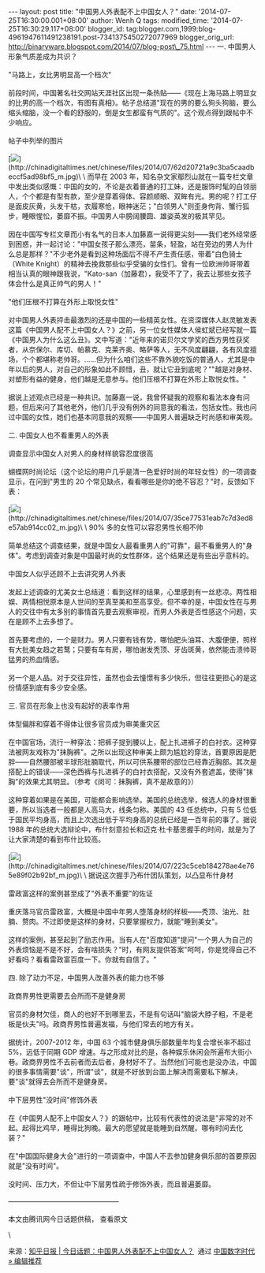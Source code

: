 --- layout: post title: "中国男人外表配不上中国女人？" date:
'2014-07-25T16:30:00.001+08:00' author: Wenh Q tags: modified\_time:
'2014-07-25T16:30:29.117+08:00' blogger\_id:
tag:blogger.com,1999:blog-4961947611491238191.post-7341375450272077969
blogger\_orig\_url:
http://binaryware.blogspot.com/2014/07/blog-post\_75.html --- 一.
中国男人形象气质差成为共识？\
\
"马路上，女比男明显高一个档次"\
\
前段时间，中国著名社交网站天涯社区出现一条热贴——《现在上海马路上明显女的比男的高一个档次，有图有真相》。帖子总结道"现在的男的要么狗头狗脑，要么缩头缩脑，没一个看的舒服的，倒是女生都蛮有气质的"。这个观点得到跟帖中不少响应。\
\
帖子中列举的图片\
\
[![](https://images-blogger-opensocial.googleusercontent.com/gadgets/proxy?url=http%3A%2F%2Fchinadigitaltimes.net%2Fchinese%2Ffiles%2F2014%2F07%2F62d20721a9c3ba5caadbeccf5ad98bf5_m.jpg&container=blogger&gadget=a&rewriteMime=image%2F*)](http://chinadigitaltimes.net/chinese/files/2014/07/62d20721a9c3ba5caadbeccf5ad98bf5_m.jpg)\
\
而早在 2003
年，知名杂文家鄢烈山就在一篇专栏文章中发出类似感慨：中国的女的，不论是衣着普通的打工妹，还是服饰时髦的白领丽人，个个都是有型有款，至少是穿着得体、容颜顺眼、双眸有光。男的呢？打工仔是面皮灰黄，头发干枯，衣履寒伧，眼神迷茫；"白领男人"则歪身佝背、蟹行狐步，睡眼惺忪，萎靡不振。中国男人中膀阔腰圆、雄姿英发的极其罕见。\
\
因在中国写专栏文章而小有名气的日本人加藤嘉一说得更尖刻——我们老外经常感到困惑，并一起讨论："中国女孩子那么漂亮，苗条，轻盈，站在旁边的男人为什么总是那样？"不少老外是看到这种场面后不得不产生责任感，带着"白色骑士（White
Knight）的精神去挽救那些似乎受骗的女性们。曾有一位欧洲帅哥带着相当认真的眼神跟我说，"Kato-san（加藤君），我受不了了，我去让那些女孩子体会什么是真正帅气的男人！"\
\
"他们压根不打算在外形上取悦女性"\
\
对中国男人外表抨击最激烈的还是中国的一些精英女性。在资深媒体人赵灵敏发表这篇《中国男人配不上中国女人？》之前，另一位女性媒体人侯虹斌已经写就一篇《中国男人为什么这么丑》。文中写道："近年来的诺贝尔文学奖的西方男性获奖者，从奈保尔、库切、帕慕克、克莱齐奥、略萨等人，无不风度翩翩，各有风度擅场，个个都堪称老帅哥。……但为什么咱们这些不靠外貌吃饭的普通人，尤其是中年以后的男人，对自己的形象如此不顾惜，丑，就让它丑到底呢？""越是对身材、对塑形有益的健身，他们越是无意参与。他们压根不打算在外形上取悦女性。"\
\
据说上述观点已经是一种共识。加藤嘉一说，我曾怀疑我的观察和看法本身有问题，但后来问了其他老外，他们几乎没有例外的同意我的看法，包括女性。我也问过中国的女性，她们也基本同意我的观察——中国男人普遍缺乏时尚感和审美观。\
\
二. 中国女人也不看重男人的外表\
\
调查显示中国女人对男人的身材样貌容忍度很高\
\
蝴蝶网时尚论坛（这个论坛的用户几乎是清一色爱好时尚的年轻女性）的一项调查显示，在问到"男生的
20 个常见缺点，看看哪些是你的绝不容忍？"时，反馈如下表：\
\
[![](https://images-blogger-opensocial.googleusercontent.com/gadgets/proxy?url=http%3A%2F%2Fchinadigitaltimes.net%2Fchinese%2Ffiles%2F2014%2F07%2F35ce77531eab7c7d3ed8e57ab914cc02_m.jpg&container=blogger&gadget=a&rewriteMime=image%2F*)](http://chinadigitaltimes.net/chinese/files/2014/07/35ce77531eab7c7d3ed8e57ab914cc02_m.jpg)\
\
90% 多的女性可以容忍男性长相不帅\
\
简单总结这个调查结果，就是中国女人最看重男人的"可靠"，最不看重男人的"身体"。考虑到调查对象是中国最时尚的女性群体，这个结果还是有些出乎意料的。\
\
中国女人似乎还顾不上去讲究男人外表\
\
发起上述调查的尤美女士总结道：看到这样的结果，心里感到有一丝悲凉。两性相娱、两情相悦原本是人世间的至真至美和至高享受。但不幸的是，中国女性在与男人的交往中有太多别的事情首先要去观察审视，而男人外表是否性感这个问题，实在是顾不上去多想了。\
\
首先要考虑的，一个是财力。男人只要有钱有势，哪怕肥头油耳、大腹便便，照样有大批美女趋之若鹜；只要有车有房，哪怕谢发秃顶、牙齿斑黄，依然能击溃帅哥猛男的热血情感。\
\
另一个是人品。对于交往异性，虽然也会去憧憬有多少快乐，但往往更担心的是这份情感到底有多少安全感。\
\
三. 官员在形象上也没有起好的表率作用\
\
体型偏胖和穿着不得体让很多官员成为审美重灾区\
\
在中国官场，流行一种穿法：把裤子提到腰以上，配上扎进裤子的白衬衣。这种穿法被网友戏称为"抹胸裤"。之所以出现这种审美上颇为尴尬的穿法，首要原因是肥胖——自然腰部被半球形肚腩取代，所以可供系腰带的部位已经靠近胸部。其次是搭配上的错误——深色西裤与扎进裤子的白衬衣搭配，又没有外套遮盖，使得"抹胸"的效果尤其明显。（参考《闵可：抹胸裤，真不是故意的》）\
\
这种穿着如果是在美国，可能都会影响选举。美国的总统选举，候选人的身材很重要，所以当选者一般都是人高马大，线条匀称。美国的
43 任总统中，只有 5
位低于国民平均身高，而且上次选出低于平均身高的总统已经是一百年前的事了。据说
1988
年的总统大选辩论中，布什刻意拉长和迈克·杜卡基思握手的时间，就是为了让大家清楚的看到布什比较高。\
\
[![](https://images-blogger-opensocial.googleusercontent.com/gadgets/proxy?url=http%3A%2F%2Fchinadigitaltimes.net%2Fchinese%2Ffiles%2F2014%2F07%2F223c5ceb184278ae4e765e89f02b92bf_m.jpg&container=blogger&gadget=a&rewriteMime=image%2F*)](http://chinadigitaltimes.net/chinese/files/2014/07/223c5ceb184278ae4e765e89f02b92bf_m.jpg)\
\
据说这次握手乃布什团队策划，以凸显布什身材\
\
雷政富这样的案例甚至成了"外表不重要"的佐证\
\
重庆落马官员雷政富，大概是中国中年男人堕落身材的样板——秃顶、油光、肚腩、赘肉。不过即使是这样的身材，只要掌握权力，就能"睡到美女"。\
\
这样的案例，甚至起到了励志作用。当有人在"百度知道"提问"一个男人为自己的外表烦恼是不是不好，会有啥损失？"时，有网友提供答案"呵呵，你是觉得自己不好看吗？看看雷政富百度一下。你就有自信了。"\
\
四. 除了动力不足，中国男人改善外表的能力也不够\
\
政商界男性更需要去会所而不是健身房\
\
官员的身材欠佳，商人的也好不到哪里去，不是有句话叫"脑袋大脖子粗，不是老板是伙夫"吗。政商界男性普遍发福，与他们常去的地方有关。\
\
据统计，2007-2012 年，中国 63 个城市健身俱乐部数量年均复合增长率不超过
5%，远低于同期 GDP
增速。与之形成对比的是，各种娱乐休闲会所遍布大街小巷。政商界男性不去前者而去后者，身材好不了。当然他们可能也是没办法，中国的很多事情需要"谈"，所谓"谈"，就是不好放到台面上解决而需要私下解决，要"谈"就得去会所而不是健身房。\
\
中下层男性"没时间"修饰外表\
\
在《中国男人配不上中国女人？》的跟帖中，比较有代表性的说法是"非常的对不起。起得比鸡早，睡得比狗晚。最大的愿望就是能睡到自然醒。哪有时间去化装？"\
\
在"中国国际健身大会"进行的一项调查中，中国人不去参加健身俱乐部的首要原因就是"没有时间"。\
\
没时间、压力大，不但让中下层男性疏于修饰外表，而且普遍萎靡。\
\
————————————————\
\
本文由腾讯网今日话题供稿， 查看原文
<div>

\

</div>

<div>

来源：[知乎日报 |
今日话题：中国男人外表配不上中国女人？](http://feedproxy.google.com/~r/chinagfwblog/~3/QzEMknalKGg/)  通过 [中国数字时代
»
编辑推荐](http://pipes.yahoo.com/pipes/pipe.info?_id=4ebbe79f06d4342d785a0cab9913dc0c)

</div>
